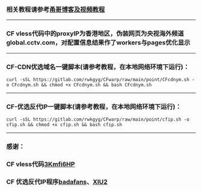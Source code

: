 
### 相关教程请参考[甬哥博客及视频教程](https://ygkkk.blogspot.com/2023/07/cfworkers-vless.html)
--------------------------------
### CF vless代码中的proxyIP为香港地区，伪装网页为央视海外频道global.cctv.com，对配置信息结果作了workers与pages优化显示
---------------------------------
### CF-CDN优选域名一键脚本(请参考教程，在本地网络环境下运行)：
```
curl -sSL https://gitlab.com/rwkgyg/CFwarp/raw/main/point/CFcdnym.sh -o CFcdnym.sh && chmod +x CFcdnym.sh && bash CFcdnym.sh
```
------------------------------------------------------------------------
### CF-优选反代IP一键脚本(请参考教程，在本地网络环境下运行)：
```
curl -sSL https://gitlab.com/rwkgyg/CFwarp/raw/main/point/cfip.sh -o cfip.sh && chmod +x cfip.sh && bash cfip.sh
```

------------------------------------------------------------------------
### 感谢：
### CF vless代码[3Kmfi6HP](https://github.com/3Kmfi6HP/EDtunnel)
### CF 优选反代IP程序[badafans](https://github.com/badafans/Cloudflare-IP-SpeedTest)、[XIU2](https://github.com/XIU2/CloudflareSpeedTest)


